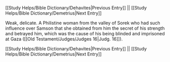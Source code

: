 [[Study Helps/Bible Dictionary/Dehavites|Previous Entry]]  ||  [[Study Helps/Bible Dictionary/Demetrius|Next Entry]]

 Weak, delicate. A Philistine woman from the valley of Sorek who had such influence over Samson that she obtained from him the secret of his strength and betrayed him, which was the cause of his being blinded and imprisoned at Gaza ([[Old Testament/Judges/Judges 16|Judg. 16]]).

[[Study Helps/Bible Dictionary/Dehavites|Previous Entry]]  ||  [[Study Helps/Bible Dictionary/Demetrius|Next Entry]]